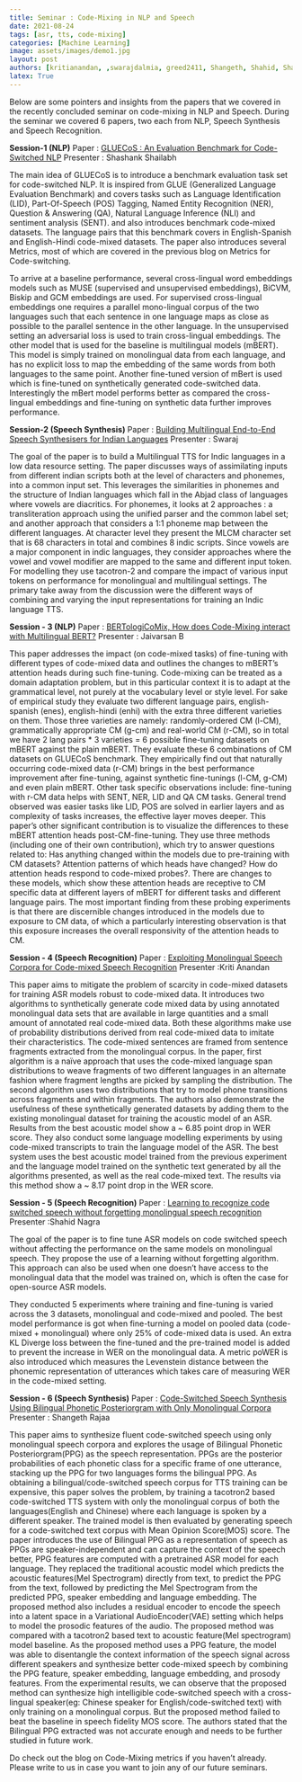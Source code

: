 ```yaml
---
title: Seminar : Code-Mixing in NLP and Speech
date: 2021-08-24
tags: [asr, tts, code-mixing]
categories: [Machine Learning]
image: assets/images/demo1.jpg
layout: post
authors: [kritianandan, ,swarajdalmia, greed2411, Shangeth, Shahid, Shashank]
latex: True
---
```


Below are some pointers and insights from the papers that we covered in the recently concluded seminar on code-mixing in NLP and Speech. During the seminar we covered 6 papers, two each from NLP, Speech Synthesis and Speech Recognition.

**Session-1 (NLP)**
Paper : [GLUECoS : An Evaluation Benchmark for Code-Switched NLP](https://arxiv.org/pdf/2004.12376.pdf)
Presenter : Shashank Shailabh

The main idea of GLUECoS is to introduce a benchmark evaluation task set for code-switched NLP. It is inspired from GLUE (Generalized Language Evaluation Benchmark) and covers tasks such as Language Identification (LID),  Part-Of-Speech (POS) Tagging, Named Entity Recognition (NER), Question & Answering (QA), Natural Language Inference (NLI) and sentiment analysis (SENT).  and also introduces benchmark code-mixed datasets. The language pairs that this benchmark covers in English-Spanish and English-Hindi code-mixed datasets. The paper also introduces several Metrics, most of which are covered in the previous blog on Metrics for Code-switching.

To arrive at a baseline performance, several cross-lingual word embeddings models such as MUSE (supervised and unsupervised embeddings), BiCVM, Biskip and GCM embeddings are used. For supervised cross-lingual embeddings one requires a parallel mono-lingual corpus of the two languages such that each sentence in one language maps as close as possible to the parallel sentence in the other language. In the unsupervised setting an adversarial loss is used to train cross-lingual embeddings. The other model that is used for the baseline is multilingual models (mBERT). This model is simply trained on monolingual data from each language, and has no explicit loss to map the embedding of the same words from both languages to the same point. Another fine-tuned version of mBert is used which is fine-tuned on synthetically generated code-switched data. Interestingly the mBert model performs better as compared the cross-lingual embeddings and fine-tuning on synthetic data further improves performance.


**Session-2 (Speech Synthesis)**
Paper : [Building Multilingual End-to-End Speech Synthesisers for Indian Languages](https://arxiv.org/pdf/2008.00768v1.pdf)
Presenter : Swaraj

The goal of the paper is to build a Multilingual TTS for Indic languages in a low data resource setting. The paper discusses ways of assimilating inputs from different indian scripts both at the level of characters and phonemes, into a common input set. This leverages the similarities in phonemes and the structure of Indian languages which fall in the Abjad class of languages where vowels are diacritics.  For phonemes, it looks at 2 approaches : a transliteration approach using the unified parser and the common label set; and another approach that considers a 1:1 phoneme map between the different languages. At character level they present the MLCM character set that is 68 characters in total and combines 8 indic scripts. Since vowels are a major component in indic languages, they consider approaches where the vowel and vowel modifier are mapped to the same and different input token. For modelling they use tacotron-2 and compare the impact of various input tokens on performance for monolingual and multilingual settings. The primary take away from the discussion were the different ways of combining and varying the input representations for training an Indic language TTS.


**Session - 3 (NLP)**
Paper : [BERTologiCoMix, How does Code-Mixing interact with Multilingual BERT?](https://aclanthology.org/2021.adaptnlp-1.12.pdf)
Presenter : Jaivarsan B

This paper addresses the impact (on code-mixed tasks) of fine-tuning with different types of code-mixed data and outlines the changes to mBERT’s attention heads during such fine-tuning.
Code-mixing can be treated as a domain adaptation problem, but in this particular context it is to adapt at the grammatical level, not purely at the vocabulary level or style level. For sake of empirical study they evaluate two different language pairs, english-spanish (enes), english-hindi (enhi) with the extra three different varieties on them. Those three varieties are namely: randomly-ordered CM (l-CM), grammatically appropriate CM (g-cm) and real-world CM (r-CM), so in total we have 2 lang pairs * 3 varieties = 6 possible fine-tuning datasets on mBERT  against the plain mBERT. They evaluate these 6 combinations of CM datasets on GLUECoS benchmark. They empirically find out that naturally occurring code-mixed data (r-CM) brings in the best performance improvement after fine-tuning, against synthetic fine-tunings (l-CM, g-CM) and even plain mBERT. Other task specific observations include: fine-tuning with r-CM data helps with SENT, NER, LID and QA CM tasks. General trend observed was easier tasks like LID, POS are solved in earlier layers and as complexity of tasks increases, the effective layer moves deeper. This paper’s other significant contribution is to visualize the differences to these mBERT attention heads post-CM-fine-tuning. They use three methods (including one of their own contribution), which try to answer questions related to: Has anything changed within the models due to pre-training with CM datasets? Attention patterns of which heads have changed? How do attention heads respond to code-mixed probes?. There are changes to these models, which show these attention heads are receptive to CM specific data at different layers of mBERT for different tasks and different language pairs. The most important finding from these probing experiments is that there are discernible changes introduced in the models due to exposure to CM data, of which a particularly interesting observation is that this exposure increases the overall responsivity of the attention heads to CM.


**Session - 4 (Speech Recognition)**
Paper : [Exploiting Monolingual Speech Corpora for Code-mixed Speech Recognition](https://www.researchgate.net/profile/Karan-Taneja/publication/335829565_Exploiting_Monolingual_Speech_Corpora_for_Code-Mixed_Speech_Recognition/links/602571e3299bf1cc26bcbce9/Exploiting-Monolingual-Speech-Corpora-for-Code-Mixed-Speech-Recognition.pdf)
Presenter :Kriti Anandan

This paper aims to mitigate the problem of scarcity in code-mixed datasets for training ASR models robust to code-mixed data. It introduces two algorithms to synthetically generate code mixed data by using annotated monolingual data sets that are available in large quantities and a small amount of annotated real code-mixed data. Both these algorithms make use of probability distributions derived from real code-mixed data to imitate their characteristics. The code-mixed sentences are framed from sentence fragments extracted from the monolingual corpus. In the paper, first algorithm is a naïve approach that uses the code-mixed language span distributions to weave fragments of two different languages in an alternate fashion where fragment lengths are picked by sampling the distribution. The second algorithm uses two distributions that try to model phone transitions across fragments and within fragments. The authors also demonstrate the usefulness of these synthetically generated datasets by adding them to the existing monolingual dataset for training the acoustic model of an ASR. Results from the best acoustic model show a ~ 6.85 point drop in WER score. They also conduct some language modelling experiments by using code-mixed transcripts to train the language model of the ASR. The best system uses the best acoustic model trained from the previous experiment and the language model trained on the synthetic text generated by all the algorithms presented, as well as the real code-mixed text. The results via this method show a ~ 8.17 point drop in the WER score.


**Session - 5 (Speech Recognition)**
Paper : [Learning to recognize code switched speech without forgetting monolingual speech recognition](https://arxiv.org/pdf/2006.00782.pdf)
Presenter :Shahid Nagra

The goal of the paper is to fine tune ASR models on code switched speech without affecting the performance on the same models on monolingual speech. They propose the use of a learning without forgetting algorithm. This approach can also be used when one doesn’t have access to the monolingual data that the model was trained on, which is often the case for open-source ASR models.

They conducted 5 experiments where training and fine-tuning is varied across the 3 datasets, monolingual and code-mixed and pooled. The best model performance is got when fine-turning a model on pooled data (code-mixed + monolingual) where only 25% of code-mixed data is used. An extra KL Diverge loss between the fine-tuned and the pre-trained model is added to prevent the increase in WER on the monolingual data. A metric poWER is also introduced which measures the Levenstein distance between the phonemic representation of utterances which takes care of measuring WER in the code-mixed setting.


**Session - 6 (Speech Synthesis)**
Paper : [Code-Switched Speech Synthesis Using Bilingual Phonetic Posteriorgram with Only Monolingual Corpora](https://www1.se.cuhk.edu.hk/~hccl/publications/pub/Icassp20_cstts_camera_ready.pdf)
Presenter : Shangeth Rajaa

This paper aims to synthesize fluent code-switched speech using only monolingual speech corpora and explores the usage of Bilingual Phonetic Posteriorgram(PPG) as the speech representation. PPGs are the posterior probabilities of each phonetic class for a specific frame of one utterance, stacking up the PPG for two languages forms the bilingual PPG. As obtaining a bilingual/code-switched speech corpus for TTS training can be expensive, this paper solves the problem, by training a tacotron2 based code-switched TTS system with only the monolingual corpus of both the languages(English and Chinese) where each language is spoken by a different speaker. The trained model is then evaluated by generating speech for a code-switched text corpus with Mean Opinion Score(MOS) score. The paper introduces the use of Bilingual PPG as a representation of speech as PPGs are speaker-independent and can capture the context of the speech better, PPG features are computed with a pretrained ASR model for each language. They replaced the traditional acoustic model which predicts the acoustic features(Mel Spectrogram) directly from text, to predict the PPG from the text, followed by predicting the Mel Spectrogram from the predicted PPG, speaker embedding and language embedding. The proposed method also includes a residual encoder to encode the speech into a latent space in a Variational AudioEncoder(VAE) setting which helps to model the prosodic features of the audio. The proposed method was compared with a tacotron2 based text to acoustic feature(Mel spectrogram) model baseline. As the proposed method uses a PPG feature, the model was able to disentangle the context information of the speech signal across different speakers and synthesize better code-mixed speech by combining the PPG feature, speaker embedding, language embedding, and prosody features. From the experimental results, we can observe that the proposed method can synthesize high intelligible code-switched speech with a cross-lingual speaker(eg: Chinese speaker for English/code-switched text) with only training on a monolingual corpus. But the proposed method failed to beat the baseline in speech fidelity MOS score. The authors stated that the Bilingual PPG extracted was not accurate enough and needs to be further studied in future work.


Do check out the blog on Code-Mixing metrics if you haven’t already. Please write to us in case you want to join any of our future seminars.
